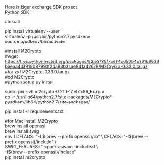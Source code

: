 Here is biger exchange SDK project  
Python SDK  
  
  
  
#install  
  
  
pip install virtualenv --user  
virtualenv -p /usr/bin/python2.7 pysdkenv  
source pysdkenv/bin/activate  
  
#install M2Crypto  
#wget https://files.pythonhosted.org/packages/52/e3/85f7ad64cd50b4c361b6533baeaa4d3919087993f24a93b34ae841a42628/M2Crypto-0.33.0.tar.gz  
#tar zxf M2Crypto-0.33.0.tar.gz  
#cd M2Crypto  
#python setup.py install   
  
sudo rpm -ivh m2crypto-0.21.1-17.el7.x86_64.rpm  
cp -r /usr/lib64/python2.7/site-packages/M2Crypto* pysdkenv/lib64/python2.7/site-packages/  
  
pip install -r requirements.txt  
  


  
#for Mac install M2Crypto   
brew install openssl   
brew install swig   
env LDFLAGS="-L$(brew --prefix openssl)/lib" \   
CFLAGS="-I$(brew --prefix openssl)/include" \   
SWIG_FEAURES="-cpperraswarn -includeall \   
-I$(brew --prefix openssl)/include"    
pip install m2crypto   
  

